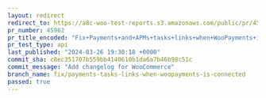 ```yaml
---
layout: redirect
redirect_to: https://a8c-woo-test-reports.s3.amazonaws.com/public/pr/45962/api/index.html
pr_number: 45962
pr_title_encoded: "Fix+Payments+and+APMs+tasks+links+when+WooPayments+is+connected"
pr_test_type: api
last_published: "2024-03-26 19:30:18 +0000"
commit_sha: c8ec351707b559bb4140610b1da6a7b46b98c51c
commit_message: "Add changelog for WooCommerce"
branch_name: fix/payments-tasks-links-when-woopayments-is-connected
passed: true
---
```

